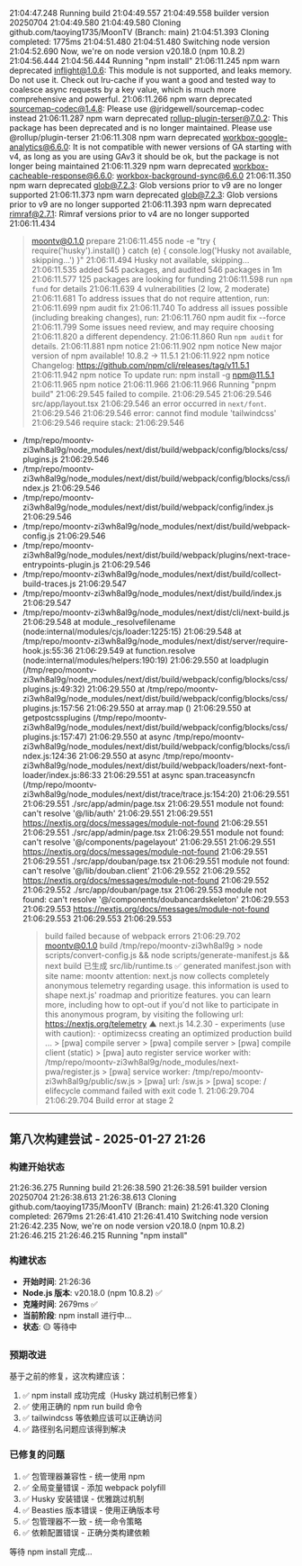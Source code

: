 21:04:47.248
Running build
21:04:49.557
21:04:49.558
builder version 20250704
21:04:49.580
21:04:49.580
Cloning github.com/taoying1735/MoonTV (Branch: main)
21:04:51.393
Cloning completed: 1775ms
21:04:51.480
21:04:51.480
Switching node version
21:04:52.690
Now, we're on node version v20.18.0 (npm 10.8.2)
21:04:56.444
21:04:56.444
Running "npm install"
21:06:11.245
npm warn deprecated inflight@1.0.6: This module is not supported, and leaks memory. Do not use it. Check out lru-cache if you want a good and tested way to coalesce async requests by a key value, which is much more comprehensive and powerful.
21:06:11.266
npm warn deprecated sourcemap-codec@1.4.8: Please use @jridgewell/sourcemap-codec instead
21:06:11.287
npm warn deprecated rollup-plugin-terser@7.0.2: This package has been deprecated and is no longer maintained. Please use @rollup/plugin-terser
21:06:11.308
npm warn deprecated workbox-google-analytics@6.6.0: It is not compatible with newer versions of GA starting with v4, as long as you are using GAv3 it should be ok, but the package is not longer being maintained
21:06:11.329
npm warn deprecated workbox-cacheable-response@6.6.0: workbox-background-sync@6.6.0
21:06:11.350
npm warn deprecated glob@7.2.3: Glob versions prior to v9 are no longer supported
21:06:11.373
npm warn deprecated glob@7.2.3: Glob versions prior to v9 are no longer supported
21:06:11.393
npm warn deprecated rimraf@2.7.1: Rimraf versions prior to v4 are no longer supported
21:06:11.434

> moontv@0.1.0 prepare
> 21:06:11.455
> node -e "try { require('husky').install() } catch (e) { console.log('Husky not available, skipping...') }"
> 21:06:11.494
> Husky not available, skipping...
> 21:06:11.535
> added 545 packages, and audited 546 packages in 1m
> 21:06:11.577
> 125 packages are looking for funding
> 21:06:11.598
> run `npm fund` for details
> 21:06:11.639
> 4 vulnerabilities (2 low, 2 moderate)
> 21:06:11.681
> To address issues that do not require attention, run:
> 21:06:11.699
> npm audit fix
> 21:06:11.740
> To address all issues possible (including breaking changes), run:
> 21:06:11.760
> npm audit fix --force
> 21:06:11.799
> Some issues need review, and may require choosing
> 21:06:11.820
> a different dependency.
> 21:06:11.860
> Run `npm audit` for details.
> 21:06:11.881
> npm notice
> 21:06:11.902
> npm notice New major version of npm available! 10.8.2 -> 11.5.1
> 21:06:11.922
> npm notice Changelog: https://github.com/npm/cli/releases/tag/v11.5.1
> 21:06:11.942
> npm notice To update run: npm install -g npm@11.5.1
> 21:06:11.965
> npm notice
> 21:06:11.966
> 21:06:11.966
> Running "pnpm build"
> 21:06:29.545
> failed to compile.
> 21:06:29.545
> 21:06:29.546
> src/app/layout.tsx
> 21:06:29.546
> an error occurred in `next/font`.
> 21:06:29.546
> 21:06:29.546
> error: cannot find module 'tailwindcss'
> 21:06:29.546
> require stack:
> 21:06:29.546

- /tmp/repo/moontv-zi3wh8al9g/node_modules/next/dist/build/webpack/config/blocks/css/plugins.js
  21:06:29.546
- /tmp/repo/moontv-zi3wh8al9g/node_modules/next/dist/build/webpack/config/blocks/css/index.js
  21:06:29.546
- /tmp/repo/moontv-zi3wh8al9g/node_modules/next/dist/build/webpack/config/index.js
  21:06:29.546
- /tmp/repo/moontv-zi3wh8al9g/node_modules/next/dist/build/webpack-config.js
  21:06:29.546
- /tmp/repo/moontv-zi3wh8al9g/node_modules/next/dist/build/webpack/plugins/next-trace-entrypoints-plugin.js
  21:06:29.546
- /tmp/repo/moontv-zi3wh8al9g/node_modules/next/dist/build/collect-build-traces.js
  21:06:29.547
- /tmp/repo/moontv-zi3wh8al9g/node_modules/next/dist/build/index.js
  21:06:29.547
- /tmp/repo/moontv-zi3wh8al9g/node_modules/next/dist/cli/next-build.js
  21:06:29.548
  at module.\_resolvefilename (node:internal/modules/cjs/loader:1225:15)
  21:06:29.548
  at /tmp/repo/moontv-zi3wh8al9g/node_modules/next/dist/server/require-hook.js:55:36
  21:06:29.549
  at function.resolve (node:internal/modules/helpers:190:19)
  21:06:29.550
  at loadplugin (/tmp/repo/moontv-zi3wh8al9g/node_modules/next/dist/build/webpack/config/blocks/css/plugins.js:49:32)
  21:06:29.550
  at /tmp/repo/moontv-zi3wh8al9g/node_modules/next/dist/build/webpack/config/blocks/css/plugins.js:157:56
  21:06:29.550
  at array.map (<anonymous>)
  21:06:29.550
  at getpostcssplugins (/tmp/repo/moontv-zi3wh8al9g/node_modules/next/dist/build/webpack/config/blocks/css/plugins.js:157:47)
  21:06:29.550
  at async /tmp/repo/moontv-zi3wh8al9g/node_modules/next/dist/build/webpack/config/blocks/css/index.js:124:36
  21:06:29.550
  at async /tmp/repo/moontv-zi3wh8al9g/node_modules/next/dist/build/webpack/loaders/next-font-loader/index.js:86:33
  21:06:29.551
  at async span.traceasyncfn (/tmp/repo/moontv-zi3wh8al9g/node_modules/next/dist/trace/trace.js:154:20)
  21:06:29.551
  21:06:29.551
  ./src/app/admin/page.tsx
  21:06:29.551
  module not found: can't resolve '@/lib/auth'
  21:06:29.551
  21:06:29.551
  https://nextjs.org/docs/messages/module-not-found
  21:06:29.551
  21:06:29.551
  ./src/app/admin/page.tsx
  21:06:29.551
  module not found: can't resolve '@/components/pagelayout'
  21:06:29.551
  21:06:29.551
  https://nextjs.org/docs/messages/module-not-found
  21:06:29.551
  21:06:29.551
  ./src/app/douban/page.tsx
  21:06:29.551
  module not found: can't resolve '@/lib/douban.client'
  21:06:29.552
  21:06:29.552
  https://nextjs.org/docs/messages/module-not-found
  21:06:29.552
  21:06:29.552
  ./src/app/douban/page.tsx
  21:06:29.553
  module not found: can't resolve '@/components/doubancardskeleton'
  21:06:29.553
  21:06:29.553
  https://nextjs.org/docs/messages/module-not-found
  21:06:29.553
  21:06:29.553
  21:06:29.553
  > build failed because of webpack errors
  > 21:06:29.702
  > moontv@0.1.0 build /tmp/repo/moontv-zi3wh8al9g > node scripts/convert-config.js && node scripts/generate-manifest.js && next build 已生成 src/lib/runtime.ts ✅ generated manifest.json with site name: moontv attention: next.js now collects completely anonymous telemetry regarding usage. this information is used to shape next.js' roadmap and prioritize features. you can learn more, including how to opt-out if you'd not like to participate in this anonymous program, by visiting the following url: https://nextjs.org/telemetry ▲ next.js 14.2.30 - experiments (use with caution): · optimizecss creating an optimized production build ... > [pwa] compile server > [pwa] compile server > [pwa] compile client (static) > [pwa] auto register service worker with: /tmp/repo/moontv-zi3wh8al9g/node_modules/next-pwa/register.js > [pwa] service worker: /tmp/repo/moontv-zi3wh8al9g/public/sw.js > [pwa] url: /sw.js > [pwa] scope: /  elifecycle  command failed with exit code 1.
  > 21:06:29.704
  > 21:06:29.704
  > Build error at stage 2

---

## 第八次构建尝试 - 2025-01-27 21:26

### 构建开始状态
21:26:36.275
Running build
21:26:38.590
21:26:38.591
builder version 20250704
21:26:38.613
21:26:38.613
Cloning github.com/taoying1735/MoonTV (Branch: main)
21:26:41.320
Cloning completed: 2679ms
21:26:41.410
21:26:41.410
Switching node version
21:26:42.235
Now, we're on node version v20.18.0 (npm 10.8.2)
21:26:46.215
21:26:46.215
Running "npm install"

### 构建状态
- **开始时间**: 21:26:36
- **Node.js 版本**: v20.18.0 (npm 10.8.2) ✅
- **克隆时间**: 2679ms ✅
- **当前阶段**: npm install 进行中...
- **状态**: 🟡 等待中

### 预期改进
基于之前的修复，这次构建应该：
1. ✅ npm install 成功完成（Husky 跳过机制已修复）
2. ✅ 使用正确的 npm run build 命令
3. ✅ tailwindcss 等依赖应该可以正确访问
4. ✅ 路径别名问题应该得到解决

### 已修复的问题
1. ✅ 包管理器兼容性 - 统一使用 npm
2. ✅ 全局变量错误 - 添加 webpack polyfill
3. ✅ Husky 安装错误 - 优雅跳过机制
4. ✅ Beasties 版本错误 - 使用正确版本号
5. ✅ 包管理器不一致 - 统一命令策略
6. ✅ 依赖配置错误 - 正确分类构建依赖

等待 npm install 完成...
